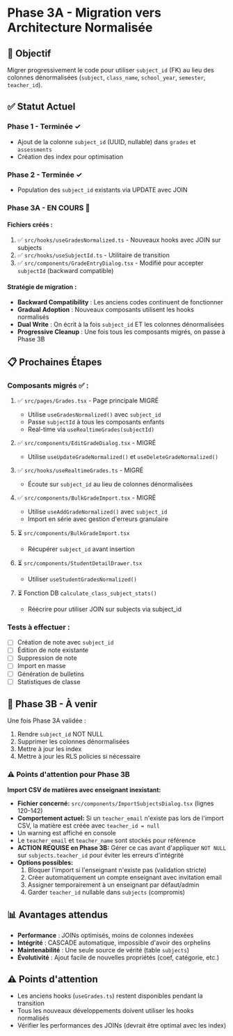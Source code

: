 # Phase 3A - Migration vers Architecture Normalisée

## 🎯 Objectif
Migrer progressivement le code pour utiliser `subject_id` (FK) au lieu des colonnes dénormalisées (`subject`, `class_name`, `school_year`, `semester`, `teacher_id`).

## ✅ Statut Actuel

### Phase 1 - Terminée ✓
- Ajout de la colonne `subject_id` (UUID, nullable) dans `grades` et `assessments`
- Création des index pour optimisation

### Phase 2 - Terminée ✓
- Population des `subject_id` existants via UPDATE avec JOIN

### Phase 3A - EN COURS 🔄
#### Fichiers créés :
1. ✅ `src/hooks/useGradesNormalized.ts` - Nouveaux hooks avec JOIN sur subjects
2. ✅ `src/hooks/useSubjectId.ts` - Utilitaire de transition
3. ✅ `src/components/GradeEntryDialog.tsx` - Modifié pour accepter `subjectId` (backward compatible)

#### Stratégie de migration :
- **Backward Compatibility** : Les anciens codes continuent de fonctionner
- **Gradual Adoption** : Nouveaux composants utilisent les hooks normalisés
- **Dual Write** : On écrit à la fois `subject_id` ET les colonnes dénormalisées
- **Progressive Cleanup** : Une fois tous les composants migrés, on passe à Phase 3B

## 📋 Prochaines Étapes

### Composants migrés ✅ :
1. ✅ `src/pages/Grades.tsx` - Page principale MIGRÉ
   - Utilise `useGradesNormalized()` avec `subject_id`
   - Passe `subjectId` à tous les composants enfants
   - Real-time via `useRealtimeGrades(subjectId)`
   
2. ✅ `src/components/EditGradeDialog.tsx` - MIGRÉ
   - Utilise `useUpdateGradeNormalized()` et `useDeleteGradeNormalized()`
   
3. ✅ `src/hooks/useRealtimeGrades.ts` - MIGRÉ
   - Écoute sur `subject_id` au lieu de colonnes dénormalisées

4. ✅ `src/components/BulkGradeImport.tsx` - MIGRÉ
   - Utilise `useAddGradeNormalized()` avec `subject_id`
   - Import en série avec gestion d'erreurs granulaire
   
3. ⏳ `src/components/BulkGradeImport.tsx`
   - Récupérer `subject_id` avant insertion
   
4. ⏳ `src/components/StudentDetailDrawer.tsx`
   - Utiliser `useStudentGradesNormalized()`

5. ⏳ Fonction DB `calculate_class_subject_stats()`
   - Réécrire pour utiliser JOIN sur subjects via subject_id

### Tests à effectuer :
- [ ] Création de note avec `subject_id`
- [ ] Édition de note existante
- [ ] Suppression de note
- [ ] Import en masse
- [ ] Génération de bulletins
- [ ] Statistiques de classe

## 🔧 Phase 3B - À venir
Une fois Phase 3A validée :
1. Rendre `subject_id` NOT NULL
2. Supprimer les colonnes dénormalisées
3. Mettre à jour les index
4. Mettre à jour les RLS policies si nécessaire

### ⚠️ Points d'attention pour Phase 3B

**Import CSV de matières avec enseignant inexistant:**
- **Fichier concerné:** `src/components/ImportSubjectsDialog.tsx` (lignes 120-142)
- **Comportement actuel:** Si un `teacher_email` n'existe pas lors de l'import CSV, la matière est créée avec `teacher_id = null`
- Un warning est affiché en console
- Le `teacher_email` et `teacher_name` sont stockés pour référence
- **ACTION REQUISE en Phase 3B:** Gérer ce cas avant d'appliquer `NOT NULL` sur `subjects.teacher_id` pour éviter les erreurs d'intégrité
- **Options possibles:**
  1. Bloquer l'import si l'enseignant n'existe pas (validation stricte)
  2. Créer automatiquement un compte enseignant avec invitation email
  3. Assigner temporairement à un enseignant par défaut/admin
  4. Garder `teacher_id` nullable dans `subjects` (compromis)

## 📊 Avantages attendus
- **Performance** : JOINs optimisés, moins de colonnes indexées
- **Intégrité** : CASCADE automatique, impossible d'avoir des orphelins
- **Maintenabilité** : Une seule source de vérité (table `subjects`)
- **Évolutivité** : Ajout facile de nouvelles propriétés (coef, catégorie, etc.)

## ⚠️ Points d'attention
- Les anciens hooks (`useGrades.ts`) restent disponibles pendant la transition
- Tous les nouveaux développements doivent utiliser les hooks normalisés
- Vérifier les performances des JOINs (devrait être optimal avec les index)
